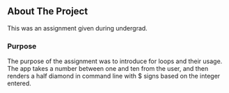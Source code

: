 ## About The Project
This was an assignment given during undergrad.

### Purpose
The purpose of the assignment was to introduce for loops and their usage. The app takes a number between one and ten from the user, and then renders a half diamond in command line with $ signs based on the integer entered.
